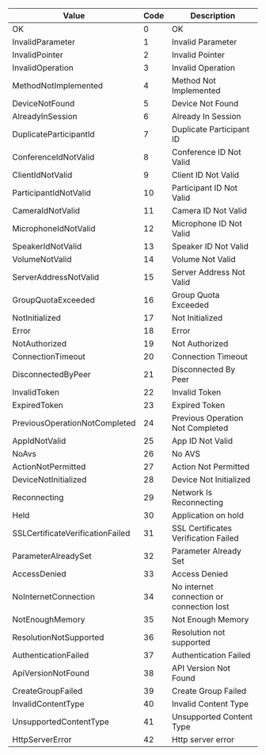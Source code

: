 

|			Value					|	Code | Description
|----------|---------------------------|--------------------------------------|
|OK |0| OK
|InvalidParameter |1                  | Invalid Parameter
|InvalidPointer |2                    | Invalid Pointer
|InvalidOperation |3                  | Invalid Operation
|MethodNotImplemented |4              | Method Not Implemented
|DeviceNotFound |5                    | Device Not Found
|AlreadyInSession |6                  | Already In Session
|DuplicateParticipantId |7            | Duplicate Participant ID
|ConferenceIdNotValid |8              | Conference ID Not Valid
|ClientIdNotValid |9                  | Client ID Not Valid
|ParticipantIdNotValid |10            | Participant ID Not Valid
|CameraIdNotValid |11                 | Camera ID Not Valid
|MicrophoneIdNotValid |12             | Microphone ID Not Valid
|SpeakerIdNotValid |13                | Speaker ID Not Valid
|VolumeNotValid |14                   | Volume Not Valid
|ServerAddressNotValid |15            | Server Address Not Valid
|GroupQuotaExceeded |16               | Group Quota Exceeded
|NotInitialized |17                   | Not Initialized
|Error |18                            | Error
|NotAuthorized |19                    | Not Authorized
|ConnectionTimeout |20                | Connection Timeout
|DisconnectedByPeer |21               | Disconnected By Peer
|InvalidToken |22                     | Invalid Token
|ExpiredToken |23                     | Expired Token
|PreviousOperationNotCompleted |24    | Previous Operation Not Completed
|AppIdNotValid |25                    | App ID Not Valid
|NoAvs |26                            | No AVS
|ActionNotPermitted |27               | Action Not Permitted
|DeviceNotInitialized |28             | Device Not Initialized
|Reconnecting |29                     | Network Is Reconnecting
|Held |30                             | Application on hold
|SSLCertificateVerificationFailed |31 | SSL Certificates Verification Failed
|ParameterAlreadySet |32              | Parameter Already Set
|AccessDenied |33                     | Access Denied
|NoInternetConnection |34             | No internet connection or connection lost
|NotEnoughMemory |35                  | Not Enough Memory
|ResolutionNotSupported |36           | Resolution not supported
|AuthenticationFailed |37             | Authentication Failed
|ApiVersionNotFound |38               | API Version Not Found
|CreateGroupFailed |39                | Create Group Failed
|InvalidContentType |40               | Invalid Content Type
|UnsupportedContentType |41           | Unsupported Content Type
|HttpServerError |42                  | Http server error
